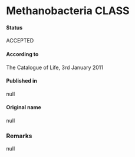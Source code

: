 Methanobacteria CLASS
=======

#### Status
ACCEPTED

#### According to
The Catalogue of Life, 3rd January 2011

#### Published in
null

#### Original name
null

### Remarks
null
